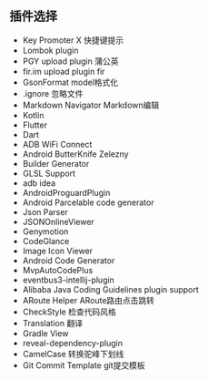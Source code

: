 ## 插件选择
- Key Promoter X 快捷键提示
- Lombok plugin
- PGY upload plugin 蒲公英
- fir.im upload plugin fir
- GsonFormat model格式化
- .ignore 忽略文件
- Markdown Navigator Markdown编辑
- Kotlin
- Flutter
- Dart
- ADB WiFi Connect
- Android ButterKnife Zelezny
- Builder Generator
- GLSL Support
- adb idea
- AndroidProguardPlugin
- Android Parcelable code generator
- Json Parser
- JSONOnlineViewer
- Genymotion
- CodeGlance
- Image Icon Viewer
- Android Code Generator
- MvpAutoCodePlus
- eventbus3-intellij-plugin
- Alibaba Java Coding Guidelines plugin support
- ARoute Helper ARoute路由点击跳转
- CheckStyle 检查代码风格
- Translation 翻译
- Gradle View
- reveal-dependency-plugin
- CamelCase 转换驼峰下划线
- Git Commit Template git提交模板




